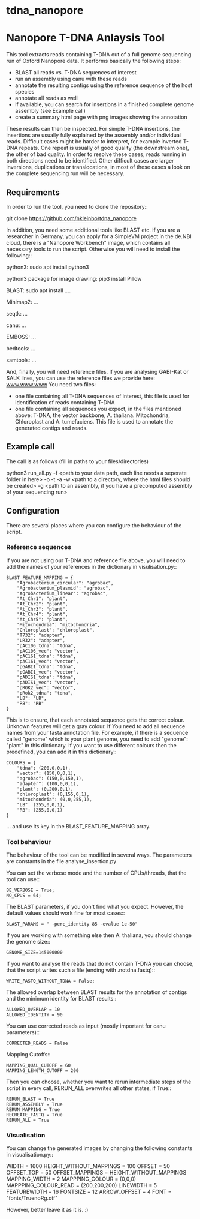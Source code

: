 # tdna_nanopore

Nanopore T-DNA Anlaysis Tool
============================

This tool extracts reads containing T-DNA out of a full genome sequencing run of Oxford Nanopore data. 
It performs basically the following steps:
- BLAST all reads vs. T-DNA sequences of interest
- run an assembly using canu with these reads
- annotate the resulting contigs using the reference sequence of the host species
- annotate all reads as well
- if available, you can search for insertions in a finished complete genome assembly (see Example call)
- create a summary html page with png images showing the annotation

These results can then be inspected. For simple T-DNA insertions, the insertions are usually fully explained by the assembly and/or individual reads.
Difficult cases might be harder to interpret, for example inverted T-DNA repeats. One repeat is usually of good quality (the downstream one), the other of bad quality. In order to resolve these cases, reads running in both directions need to be identified. 
Other difficult cases are larger inversions, duplications or translocations, in most of these cases a look on the complete sequencing run will be necessary.

Requirements
------------
In order to run the tool, you need to clone the repository::

  git clone https://github.com/nkleinbo/tdna_nanopore
  
In addition, you need some additional tools like BLAST etc. If you are a researcher in Germany, you can apply for a SimpleVM project in the de.NBI cloud, there is a "Nanopore Workbench" image, which contains all necessary tools to run the script.
Otherwise you will need to install the following::

  python3:
  sudo apt install python3
  
  python3 package for image drawing:
  pip3 install Pillow
  
  BLAST:
  sudo apt install ....
  
  Minimap2:
  ...
  
  seqtk:
  ...
  
  canu:
  ...
  
  EMBOSS:
  ...
  
  bedtools:
  ...
  
  samtools:
  ...
  
And, finally, you will need reference files. If you are analysing GABI-Kat or SALK lines, you can use the reference files we provide here: www.www.www
You need two files:
- one file containing all T-DNA sequences of interest, this file is used for identification of reads containing T-DNA
- one file containing all sequences you expect, in the files mentioned above: T-DNA, the vector backbone, A. thaliana. Mitochondria, Chloroplast and A. tumefaciens. This file is used to annotate the generated contigs and reads.
  
  
Example call
------------

The call is as follows (fill in paths to your files/directories)

  python3 run_all.py 
  -f <path to your data path, each line needs a seperate folder in here>
  -o <output directory for result files like fasta files and assemblies>
  -t <location of the fasta file with your T-DNA sequences>
  -a <fasta file with all your references for annotation>
  -w <path to a directory, where the html files should be created>
  -g <path to an assembly, if you have a precomputed assembly of your sequencing run>


Configuration
-------------
  
There are several places where you can configure the behaviour of the script. 

### Reference sequences ###
If you are not using our T-DNA and reference file above, you will need to add the names of your references in the dictionary in visulisation.py::

    BLAST_FEATURE_MAPPING = {
        "Agrobacterium_circular": "agrobac",
        "Agrobacterium_plasmid": "agrobac",
        "Agrobacterium_linear": "agrobac",
        "At_Chr1": "plant",
        "At_Chr2": "plant",
        "At_Chr3": "plant",
        "At_Chr4": "plant",
        "At_Chr5": "plant",
        "Mitochondria": "mitochondria",
        "Chloroplast": "chloroplast",
        "T732": "adapter",
        "LR32": "adapter",
        "pAC106_tdna": "tdna",
        "pAC106_vec": "vector",
        "pAC161_tdna": "tdna",
        "pAC161_vec": "vector",
        "pGABI1_tdna": "tdna",
        "pGABI1_vec": "vector",
        "pADIS1_tdna": "tdna",
        "pADIS1_vec": "vector",
        "pROK2_vec": "vector",
        "pRok2_tdna": "tdna",
        "LB": "LB",
        "RB": "RB"
    }

This is to ensure, that each annotated sequence gets the correct colour. Unknown features will get a gray colour. If You need to add all sequence names from your fasta annotation file. For example, if there is a sequence called "genome" which is your plant genome, you need to add "genome": "plant" in this dictionary. If you want to use different colours then the predefined, you can add it in this dictionary::


    COLOURS = {
        "tdna": (200,0,0,1),
        "vector": (150,0,0,1),
        "agrobac": (150,0,150,1),
        "adapter": (100,0,0,1),
        "plant": (0,200,0,1),
        "chloroplast": (0,155,0,1),
        "mitochondria": (0,0,255,1),
        "LB": (255,0,0,1),
        "RB": (255,0,0,1)
    }

... and use its key in the BLAST_FEATURE_MAPPING array.

### Tool behaviour ###

The behaviour of the tool can be modified in several ways. The parameters are constants in the file analyse_insertion.py

You can set the verbose mode and the number of CPUs/threads, that the tool can use::

    BE_VERBOSE = True;
    NO_CPUS = 64;
    
The BLAST parameters, if you don't find what you expect. However, the default values should work fine for most cases::
    
    BLAST_PARAMS = " -perc_identity 85 -evalue 1e-50"

If you are working with something else then A. thaliana, you should change the genome size::

    GENOME_SIZE=145000000

If you want to analyse the reads that do not contain T-DNA you can choose, that the script writes such a file (ending with .notdna.fastq)::

    WRITE_FASTQ_WITHOUT_TDNA = False;

The allowed overlap between BLAST results for the annotation of contigs and the minimum identity for BLAST results::

    ALLOWED_OVERLAP = 10
    ALLOWED_IDENTITY = 90

You can use corrected reads as input (mostly important for canu parameters)::

    CORRECTED_READS = False

Mapping Cutoffs::

    MAPPING_QUAL_CUTOFF = 60
    MAPPING_LENGTH_CUTOFF = 200

Then you can choose, whether you want to rerun intermediate steps of the script in every call, RERUN_ALL overwrites all other states, if True::

    RERUN_BLAST = True
    RERUN_ASSEMBLY = True
    RERUN_MAPPING = True
    RECREATE_FASTQ = True
    RERUN_ALL = True


### Visualisation ###

You can change the generated images by changing the following constants in visualisation.py::

  WIDTH = 1600
  HEIGHT_WITHOUT_MAPPINGS = 100
  OFFSET = 50
  OFFSET_TOP = 50
  OFFSET_MAPPINGS = HEIGHT_WITHOUT_MAPPINGS
  MAPPING_WIDTH = 2
  MAPPPING_COLOUR = (0,0,0)
  MAPPPING_COLOUR_READ = (200,200,200)
  LINEWIDTH = 5
  FEATUREWIDTH = 16
  FONTSIZE = 12
  ARROW_OFFSET = 4
  FONT = "fonts/TruenoRg.otf"

However, better leave it as it is. :)